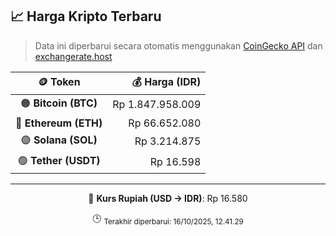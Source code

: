 

<!-- HARGA_KRIPTO -->
## 📈 Harga Kripto Terbaru

> Data ini diperbarui secara otomatis menggunakan [CoinGecko API](https://www.coingecko.com/) dan [exchangerate.host](https://exchangerate.host/)

<div align="center">

| 🪙 Token | 💰 Harga (IDR) |
|:------:|---------------:|
| 🟠 **Bitcoin (BTC)**   | Rp 1.847.958.009 |
| 🔵 **Ethereum (ETH)**  | Rp 66.652.080 |
| 🟣 **Solana (SOL)**    | Rp 3.214.875 |
| 🟢 **Tether (USDT)**   | Rp 16.598 |

---

💱 **Kurs Rupiah (USD → IDR)**: Rp 16.580

🕒 <sub>Terakhir diperbarui: 16/10/2025, 12.41.29</sub>

</div>
<!-- /HARGA_KRIPTO -->